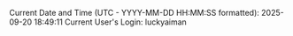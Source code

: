 Current Date and Time (UTC - YYYY-MM-DD HH:MM:SS formatted): 2025-09-20 18:49:11
Current User's Login: luckyaiman
